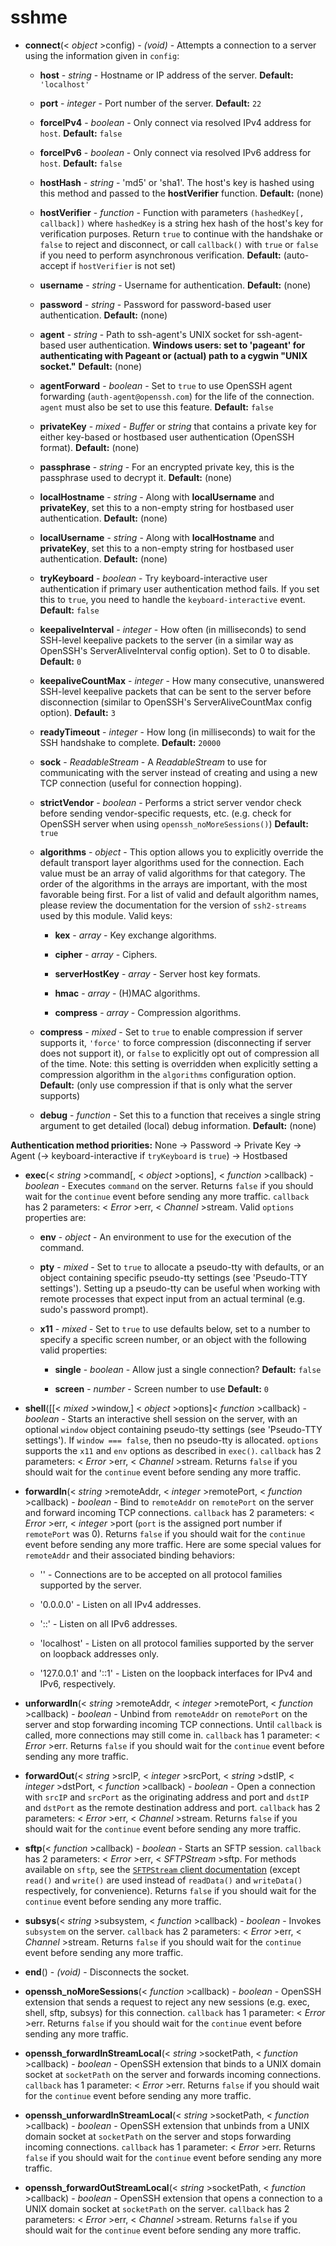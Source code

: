 # sshme

* **connect**(< _object_ >config) - _(void)_ - Attempts a connection to a server using the information given in `config`:

    * **host** - _string_ - Hostname or IP address of the server. **Default:** `'localhost'`

    * **port** - _integer_ - Port number of the server. **Default:** `22`

    * **forceIPv4** - _boolean_ - Only connect via resolved IPv4 address for `host`. **Default:** `false`

    * **forceIPv6** - _boolean_ - Only connect via resolved IPv6 address for `host`. **Default:** `false`

    * **hostHash** - _string_ - 'md5' or 'sha1'. The host's key is hashed using this method and passed to the **hostVerifier** function. **Default:** (none)

    * **hostVerifier** - _function_ - Function with parameters `(hashedKey[, callback])` where `hashedKey` is a string hex hash of the host's key for verification purposes. Return `true` to continue with the handshake or `false` to reject and disconnect, or call `callback()` with `true` or `false` if you need to perform asynchronous verification. **Default:** (auto-accept if `hostVerifier` is not set)

    * **username** - _string_ - Username for authentication. **Default:** (none)

    * **password** - _string_ - Password for password-based user authentication. **Default:** (none)

    * **agent** - _string_ - Path to ssh-agent's UNIX socket for ssh-agent-based user authentication. **Windows users: set to 'pageant' for authenticating with Pageant or (actual) path to a cygwin "UNIX socket."** **Default:** (none)

    * **agentForward** - _boolean_ - Set to `true` to use OpenSSH agent forwarding (`auth-agent@openssh.com`) for the life of the connection. `agent` must also be set to use this feature. **Default:** `false`

    * **privateKey** - _mixed_ - _Buffer_ or _string_ that contains a private key for either key-based or hostbased user authentication (OpenSSH format). **Default:** (none)

    * **passphrase** - _string_ - For an encrypted private key, this is the passphrase used to decrypt it. **Default:** (none)

    * **localHostname** - _string_ - Along with **localUsername** and **privateKey**, set this to a non-empty string for hostbased user authentication. **Default:** (none)

    * **localUsername** - _string_ - Along with **localHostname** and **privateKey**, set this to a non-empty string for hostbased user authentication. **Default:** (none)

    * **tryKeyboard** - _boolean_ - Try keyboard-interactive user authentication if primary user authentication method fails. If you set this to `true`, you need to handle the `keyboard-interactive` event. **Default:** `false`

    * **keepaliveInterval** - _integer_ - How often (in milliseconds) to send SSH-level keepalive packets to the server (in a similar way as OpenSSH's ServerAliveInterval config option). Set to 0 to disable. **Default:** `0`

    * **keepaliveCountMax** - _integer_ - How many consecutive, unanswered SSH-level keepalive packets that can be sent to the server before disconnection (similar to OpenSSH's ServerAliveCountMax config option). **Default:** `3`

    * **readyTimeout** - _integer_ - How long (in milliseconds) to wait for the SSH handshake to complete. **Default:** `20000`

    * **sock** - _ReadableStream_ - A _ReadableStream_ to use for communicating with the server instead of creating and using a new TCP connection (useful for connection hopping).

    * **strictVendor** - _boolean_ - Performs a strict server vendor check before sending vendor-specific requests, etc. (e.g. check for OpenSSH server when using `openssh_noMoreSessions()`) **Default:** `true`

    * **algorithms** - _object_ - This option allows you to explicitly override the default transport layer algorithms used for the connection. Each value must be an array of valid algorithms for that category. The order of the algorithms in the arrays are important, with the most favorable being first. For a list of valid and default algorithm names, please review the documentation for the version of `ssh2-streams` used by this module. Valid keys:

        * **kex** - _array_ - Key exchange algorithms.

        * **cipher** - _array_ - Ciphers.

        * **serverHostKey** - _array_ - Server host key formats.

        * **hmac** - _array_ - (H)MAC algorithms.

        * **compress** - _array_ - Compression algorithms.

    * **compress** - _mixed_ - Set to `true` to enable compression if server supports it, `'force'` to force compression (disconnecting if server does not support it), or `false` to explicitly opt out of compression all of the time. Note: this setting is overridden when explicitly setting a compression algorithm in the `algorithms` configuration option. **Default:** (only use compression if that is only what the server supports)

    * **debug** - _function_ - Set this to a function that receives a single string argument to get detailed (local) debug information. **Default:** (none)

**Authentication method priorities:** None -> Password -> Private Key -> Agent (-> keyboard-interactive if `tryKeyboard` is `true`) -> Hostbased

* **exec**(< _string_ >command[, < _object_ >options], < _function_ >callback) - _boolean_ - Executes `command` on the server. Returns `false` if you should wait for the `continue` event before sending any more traffic. `callback` has 2 parameters: < _Error_ >err, < _Channel_ >stream. Valid `options` properties are:

    * **env** - _object_ - An environment to use for the execution of the command.

    * **pty** - _mixed_ - Set to `true` to allocate a pseudo-tty with defaults, or an object containing specific pseudo-tty settings (see 'Pseudo-TTY settings'). Setting up a pseudo-tty can be useful when working with remote processes that expect input from an actual terminal (e.g. sudo's password prompt).

    * **x11** - _mixed_ - Set to `true` to use defaults below, set to a number to specify a specific screen number, or an object with the following valid properties:

        * **single** - _boolean_ - Allow just a single connection? **Default:** `false`

        * **screen** - _number_ - Screen number to use **Default:** `0`

* **shell**([[< _mixed_ >window,] < _object_ >options]< _function_ >callback) - _boolean_ - Starts an interactive shell session on the server, with an optional `window` object containing pseudo-tty settings (see 'Pseudo-TTY settings'). If `window === false`, then no pseudo-tty is allocated. `options` supports the `x11` and `env` options as described in `exec()`. `callback` has 2 parameters: < _Error_ >err, < _Channel_ >stream. Returns `false` if you should wait for the `continue` event before sending any more traffic.

* **forwardIn**(< _string_ >remoteAddr, < _integer_ >remotePort, < _function_ >callback) - _boolean_ - Bind to `remoteAddr` on `remotePort` on the server and forward incoming TCP connections. `callback` has 2 parameters: < _Error_ >err, < _integer_ >port (`port` is the assigned port number if `remotePort` was 0). Returns `false` if you should wait for the `continue` event before sending any more traffic. Here are some special values for `remoteAddr` and their associated binding behaviors:

    * '' - Connections are to be accepted on all protocol families supported by the server.

    * '0.0.0.0' - Listen on all IPv4 addresses.

    * '::' - Listen on all IPv6 addresses.

    * 'localhost' - Listen on all protocol families supported by the server on loopback addresses only.

    * '127.0.0.1' and '::1' - Listen on the loopback interfaces for IPv4 and IPv6, respectively.

* **unforwardIn**(< _string_ >remoteAddr, < _integer_ >remotePort, < _function_ >callback) - _boolean_ - Unbind from `remoteAddr` on `remotePort` on the server and stop forwarding incoming TCP connections. Until `callback` is called, more connections may still come in. `callback` has 1 parameter: < _Error_ >err. Returns `false` if you should wait for the `continue` event before sending any more traffic.

* **forwardOut**(< _string_ >srcIP, < _integer_ >srcPort, < _string_ >dstIP, < _integer_ >dstPort, < _function_ >callback) - _boolean_ - Open a connection with `srcIP` and `srcPort` as the originating address and port and `dstIP` and `dstPort` as the remote destination address and port. `callback` has 2 parameters: < _Error_ >err, < _Channel_ >stream. Returns `false` if you should wait for the `continue` event before sending any more traffic.

* **sftp**(< _function_ >callback) - _boolean_ - Starts an SFTP session. `callback` has 2 parameters: < _Error_ >err, < _SFTPStream_ >sftp. For methods available on `sftp`, see the [`SFTPStream` client documentation](https://github.com/mscdex/ssh2-streams/blob/master/SFTPStream.md) (except `read()` and `write()` are used instead of `readData()` and `writeData()` respectively, for convenience). Returns `false` if you should wait for the `continue` event before sending any more traffic.

* **subsys**(< _string_ >subsystem, < _function_ >callback) - _boolean_ - Invokes `subsystem` on the server. `callback` has 2 parameters: < _Error_ >err, < _Channel_ >stream. Returns `false` if you should wait for the `continue` event before sending any more traffic.

* **end**() - _(void)_ - Disconnects the socket.

* **openssh_noMoreSessions**(< _function_ >callback) - _boolean_ - OpenSSH extension that sends a request to reject any new sessions (e.g. exec, shell, sftp, subsys) for this connection. `callback` has 1 parameter: < _Error_ >err. Returns `false` if you should wait for the `continue` event before sending any more traffic.

* **openssh_forwardInStreamLocal**(< _string_ >socketPath, < _function_ >callback) - _boolean_ - OpenSSH extension that binds to a UNIX domain socket at `socketPath` on the server and forwards incoming connections. `callback` has 1 parameter: < _Error_ >err. Returns `false` if you should wait for the `continue` event before sending any more traffic.

* **openssh_unforwardInStreamLocal**(< _string_ >socketPath, < _function_ >callback) - _boolean_ - OpenSSH extension that unbinds from a UNIX domain socket at `socketPath` on the server and stops forwarding incoming connections. `callback` has 1 parameter: < _Error_ >err. Returns `false` if you should wait for the `continue` event before sending any more traffic.

* **openssh_forwardOutStreamLocal**(< _string_ >socketPath, < _function_ >callback) - _boolean_ - OpenSSH extension that opens a connection to a UNIX domain socket at `socketPath` on the server. `callback` has 2 parameters: < _Error_ >err, < _Channel_ >stream. Returns `false` if you should wait for the `continue` event before sending any more traffic.

